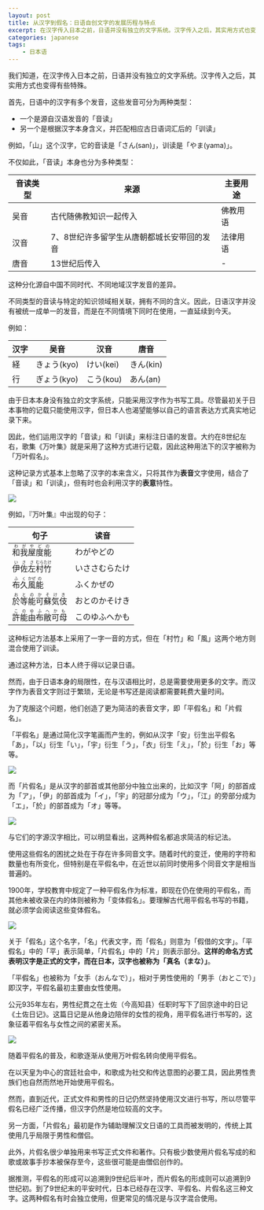 ```yaml
---
layout: post
title: 从汉字到假名：日语自创文字的发展历程与特点
excerpt: 在汉字传入日本之前，日语并没有独立的文字系统。汉字传入之后，其实用方式也变得有些特殊。
categories: japanese
tags:
    - 日本语
---
```


我们知道，在汉字传入日本之前，日语并没有独立的文字系统。汉字传入之后，其实用方式也变得有些特殊。

首先，日语中的汉字有多个发音，这些发音可分为两种类型：

- 一个是源自汉语发音的「音读」
- 另一个是根据汉字本身含义，并匹配相应古日语词汇后的「训读」

例如，「山」这个汉字，它的音读是「さん(san)」，训读是「やま(yama)」。

不仅如此，「音读」本身也分为多种类型：

音读类型 | 来源 | 主要用途
--- | --- | ---
吴音 | 古代随佛教知识一起传入 | 佛教用语
汉音 | 7、8世纪许多留学生从唐朝都城长安带回的发音 | 法律用语
唐音 | 13世纪后传入 | -

这种分化源自中国不同时代、不同地域汉字发音的差异。

不同类型的音读与特定的知识领域相关联，拥有不同的含义。因此，日语汉字并没有被统一成单一的发音，而是在不同情境下同时在使用，一直延续到今天。

例如：

汉字 | 吴音 | 汉音 | 唐音
--- | --- | --- | --- 
経 | きょう(kyo) | けい(kei) |きん(kin)
行 | ぎょう(kyo) | こう(kou) | あん(an)

由于日本本身没有独立的文字系统，只能采用汉字作为书写工具。尽管最初关于日本事物的记载只能使用汉字，但日本人也渴望能够以自己的语言表达方式真实地记录下来。

因此，他们运用汉字的「音读」和「训读」来标注日语的发音。大约在8世纪左右，歌集《万叶集》就是采用了这种方式进行记载，因此这种用法下的汉字被称为「万叶假名」。

这种记录方式基本上忽略了汉字的本来含义，只将其作为**表音**文字使用，结合了「音读」和「训读」，但有时也会利用汉字的**表意**特性。

![](/assets/images/kanji-kana/manyou-kanji.jpeg)

例如，『万叶集』中出现的句子：

句子 | 读音
--- | ---
<ruby>和<rt>わ</rt>我<rt>が</rt>屋<rt>や</rt>度<rt>ど</rt>能<rt>の</rt><ruby> | わがやどの
<ruby>伊<rt>い</rt>佐<rt>さ</rt>左<rt>さ</rt>村<rt>むら</rt>竹<rt>たけ</rt><ruby> | いささむらたけ
<ruby>布<rt>ふ</rt>久<rt>く</rt>風<rt>かぜ</rt>能<rt>の</rt><ruby> | ふくかぜの
<ruby>於<rt>お</rt>等<rt>と</rt>能<rt>の</rt>可<rt>か</rt>蘇<rt>そ</rt>気<rt>け</rt>伎<rt>き</rt><ruby> | おとのかそけき
<ruby>許<rt>こ</rt>能<rt>の</rt>由<rt>ゆ</rt>布<rt>ふ</rt>敝<rt>へ</rt>可<rt>か</rt>母<rt>も</rt></ruby> | このゆふへかも

这种标记方法基本上采用了一字一音的方式，但在「村竹」和「風」这两个地方则混合使用了训读。

通过这种方法，日本人终于得以记录日语。

然而，由于日语本身的局限性，在与汉语相比时，总是需要使用更多的文字。而汉字作为表音文字则过于繁琐，无论是书写还是阅读都需要耗费大量时间。

为了克服这个问题，他们创造了更为简洁的表音文字，即「平假名」和「片假名」。

「平假名」是通过简化汉字笔画而产生的，例如从汉字「安」衍生出平假名「あ」，「以」衍生「い」，「宇」衍生「う」，「衣」衍生「え」，「於」衍生「お」等等。

![](/assets/images/kanji-kana/hiragana-kanji.jpeg)

而「片假名」是从汉字的部首或其他部分中独立出来的，比如汉字「阿」的部首成为「ア」，「伊」的部首成为「イ」，「宇」的冠部分成为「ウ」，「江」的旁部分成为「エ」，「於」的部首成为「オ」等等。

![](/assets/images/kanji-kana/katakana-kanji.jpeg)

与它们的字源汉字相比，可以明显看出，这两种假名都追求简洁的标记法。

使用这些假名的困扰之处在于存在许多同音文字。随着时代的变迁，使用的字符和数量也有所变化，但特别是在平假名中，在近世以前同时使用多个同音文字是相当普遍的。

1900年，学校教育中规定了一种平假名作为标准，即现在仍在使用的平假名，而其他未被收录在内的体则被称为「变体假名」。要理解古代用平假名书写的书籍，就必须学会阅读这些变体假名。

![](/assets/images/kanji-kana/katakana-meiji.jpeg)

关于「假名」这个名字，「名」代表文字，而「假名」则意为「假借的文字」。「平假名」中的「平」表示简单，「片假名」中的「片」则表示部分。**这样的命名方式表明汉字是正式的文字，而在日本，汉字也被称为「真名<span class='more'>（まな）</span>」**。

「平假名」也被称为「女手<span class='more'>（おんなで）</span>」，相对于男性使用的「男手<span class='more'>（おとこで）</span>」即汉字，平假名最初主要由女性使用。

公元935年左右，男性纪貫之在土佐<span class='more'>（今高知县）</span>任职时写下了回京途中的日记《土佐日记》。这篇日记是从他身边陪伴的女性的视角，用平假名进行书写的，这象征着平假名与女性之间的紧密关系。

![](/assets/images/kanji-kana/tosanikki.jpeg)

随着平假名的普及，和歌逐渐从使用万叶假名转向使用平假名。

在以天皇为中心的宫廷社会中，和歌成为社交和传达意图的必要工具，因此男性贵族们也自然而然地开始使用平假名。

然而，直到近代，正式文件和男性的日记仍然坚持使用汉文进行书写，所以尽管平假名已经广泛传播，但汉字仍然是地位较高的文字。

另一方面，「片假名」最初是作为辅助理解汉文日语的工具而被发明的，传统上其使用几乎局限于男性和僧侣。

此外，片假名很少单独用来书写正式文件和著作。只有极少数使用片假名写成的和歌或故事手抄本被保存至今，这些很可能是由僧侣创作的。

据推测，平假名的形成可以追溯到9世纪后半叶，而片假名的形成则可以追溯到9世纪初。到了9世纪末的平安时代，日本已经存在汉字、平假名、片假名这三种文字。这两种假名有时会独立使用，但更常见的情况是与汉字混合使用。

